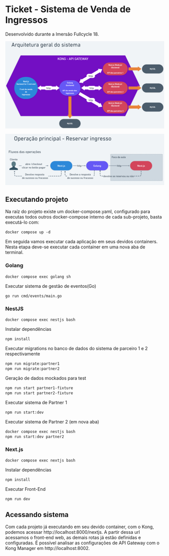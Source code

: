 # **Ticket - Sistema de Venda de Ingressos**

Desenvolvido durante a Imersão Fullcycle 18.

![](img/arquitetura.png)



![](img/reserva-ingresso.png)

## Executando projeto

Na raíz do projeto existe um docker-compose.yaml, configurado para executas todos outros docker-compose interno de cada sub-projeto, basta executá-lo com:

```
docker compose up -d
```

Em seguida vamos executar cada aplicação em seus devidos containers. Nesta etapa deve-se executar cada container em uma nova aba de terminal.

### Golang

```
docker compose exec golang sh
```

Executar sistema de gestão de eventos(Go)

```
go run cmd/events/main.go
```

### NestJS

```
docker compose exec nestjs bash
```

Instalar dependências

```
npm install
```

Executar migrations no banco de dados do sistema de parceiro 1 e 2 respectivamente

```
npm run migrate:partner1
npm run migrate:partner2
```

Geração de dados mockados para test

```
npm run start partner1-fixture
npm run start partner2-fixture
```

Executar sistema de Partner 1

```
npm run start:dev
```

Executar sistema de Partner 2 (em nova aba)

```
docker compose exec nestjs bash
npm run start:dev partner2
```

### Next.js

```
docker compose exec nextjs bash
```

Instalar dependências

```
npm install
```

Executar Front-End

```
npm run dev
```

## Acessando sistema

Com cada projeto já executando em seu devido container, com o Kong, podemos acessar http://localhost:8000/nextjs. A partir dessa url acessamos o front-end web, as demais rotas já estão definidas e configuradas. É possível analisar as configurações de API Gateway com o Kong Manager em http://localhost:8002.

